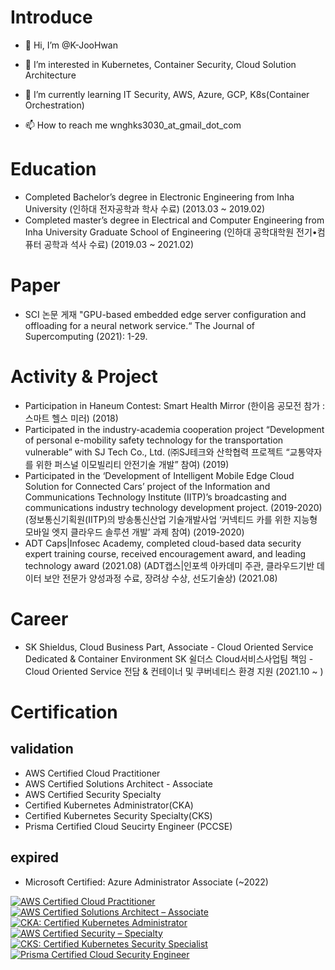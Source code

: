 # Introduce
- 👋 Hi, I’m @K-JooHwan
- 👀 I’m interested in Kubernetes, Container Security, Cloud Solution Architecture
- 🌱 I’m currently learning IT Security, AWS, Azure, GCP, K8s(Container Orchestration)

- 📫 How to reach me wnghks3030_at_gmail_dot_com

# Education
- Completed Bachelor’s degree in Electronic Engineering from Inha University (인하대 전자공학과 학사 수료) (2013.03 ~ 2019.02)
- Completed master’s degree in Electrical and Computer Engineering from Inha University Graduate School of Engineering (인하대 공학대학원 전기•컴퓨터 공학과 석사 수료) (2019.03 ~ 2021.02)

# Paper
- SCI 논문 게재 "GPU-based embedded edge server configuration and offloading for a neural network service.“ The Journal of Supercomputing (2021): 1-29. 

# Activity & Project
- Participation in Haneum Contest: Smart Health Mirror (한이음 공모전 참가 : 스마트 헬스 미러) (2018)
- Participated in the industry-academia cooperation project “Development of personal e-mobility safety technology for the transportation vulnerable” with SJ Tech Co., Ltd.
(㈜SJ테크와 산학협력 프로젝트 “교통약자를 위한 퍼스널 이모빌리티 안전기술 개발” 참여) (2019)
- Participated in the ‘Development of Intelligent Mobile Edge Cloud Solution for Connected Cars’ project of the Information and Communications Technology Institute (IITP)’s broadcasting and communications industry technology development project. (2019-2020)
(정보통신기획원(IITP)의 방송통신산업 기술개발사업 ‘커넥티드 카를 위한 지능형 모바일 엣지 클라우드 솔루션 개발’ 과제 참여) (2019-2020)
- ADT Caps|Infosec Academy, completed cloud-based data security expert training course, received encouragement award, and leading technology award (2021.08)
(ADT캡스|인포섹 아카데미 주관, 클라우드기반 데이터 보안 전문가 양성과정 수료, 장려상 수상, 선도기술상) (2021.08)

# Career
- SK Shieldus, Cloud Business Part, Associate - Cloud Oriented Service Dedicated & Container Environment
SK 쉴더스 Cloud서비스사업팀 책임 - Cloud Oriented Service 전담 & 컨테이너 및 쿠버네티스 환경 지원 (2021.10 ~ )



# Certification
## validation
- AWS Certified Cloud Practitioner
- AWS Certified Solutions Architect - Associate
- AWS Certified Security Specialty
- Certified Kubernetes Administrator(CKA)
- Certified Kubernetes Security Specialty(CKS)
- Prisma Certified Cloud Seucirty Engineer (PCCSE)
## expired
- Microsoft Certified: Azure Administrator Associate (~2022)
  
<!--START_SECTION:badges-->

[![AWS Certified Cloud Practitioner](https://images.credly.com/size/130x130/images/00634f82-b07f-4bbd-a6bb-53de397fc3a6/image.png)](http://www.credly.com/badges/3e3cdee5-ae31-459b-b454-2328d631a354 "AWS Certified Cloud Practitioner")
[![AWS Certified Solutions Architect – Associate](https://images.credly.com/size/130x130/images/0e284c3f-5164-4b21-8660-0d84737941bc/image.png)](http://www.credly.com/badges/f659d626-fc3b-4e6a-9df6-ccfd208a4f8e "AWS Certified Solutions Architect – Associate")
[![CKA: Certified Kubernetes Administrator](https://images.credly.com/size/130x130/images/8b8ed108-e77d-4396-ac59-2504583b9d54/cka_from_cncfsite__281_29.png)](http://www.credly.com/badges/fb8fc2a1-4fb7-43b8-81b1-e77fcec6f5f5 "CKA: Certified Kubernetes Administrator")
[![AWS Certified Security – Specialty](https://images.credly.com/size/130x130/images/53acdae5-d69f-4dda-b650-d02ed7a50dd7/image.png)](http://www.credly.com/badges/154c0739-8776-46d9-af5b-89edff48b36e "AWS Certified Security – Specialty")
[![CKS: Certified Kubernetes Security Specialist](https://images.credly.com/size/130x130/images/9945dfcb-1cca-4529-85e6-db1be3782210/kubernetes-security-specialist-logo2.png)](http://www.credly.com/badges/d643be1f-830f-48ab-842a-8f8fe2f2fa73 "CKS: Certified Kubernetes Security Specialist")
[![Prisma Certified Cloud Security Engineer](https://images.credly.com/size/130x130/images/07def855-5168-4df7-8ff1-f54d94225e48/pan_pccse_digital-badge_sharing-logo-2048x2048.png)](http://www.credly.com/badges/2af8122f-4fd8-4fb2-88d8-a2596fc4dbe7 "Prisma Certified Cloud Security Engineer")
<!--END_SECTION:badges-->
